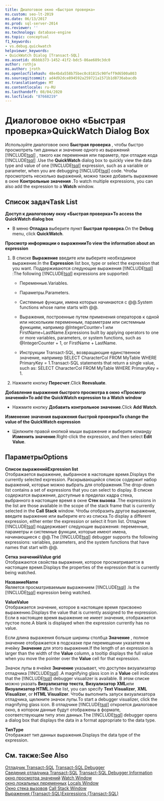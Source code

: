 ```yaml
---
title: Диалоговое окно «Быстрая проверка»
ms.custom: seo-lt-2019
ms.date: 06/13/2017
ms.prod: sql-server-2014
ms.reviewer: ''
ms.technology: database-engine
ms.topic: conceptual
f1_keywords:
- vs.debug.quickwatch
helpviewer_keywords:
- QuickWatch Dialog [Transact-SQL]
ms.assetid: d6bbb373-1452-41f2-bdc5-86ae689c3dc0
author: rothja
ms.author: jroth
ms.openlocfilehash: 48e4bda558b75bec0c81815c90feff9d6500a803
ms.sourcegitcommit: ad4d92dce894592a259721a1571b1d8736abacdb
ms.translationtype: MT
ms.contentlocale: ru-RU
ms.lasthandoff: 08/04/2020
ms.locfileid: "87668219"
---
```

# <a name="quickwatch-dialog-box"></a><span data-ttu-id="6dd45-102">Диалоговое окно «Быстрая проверка»</span><span class="sxs-lookup"><span data-stu-id="6dd45-102">QuickWatch Dialog Box</span></span>
  <span data-ttu-id="6dd45-103">Используйте диалоговое окно **Быстрая проверка** , чтобы быстро просмотреть тип данных и значение одного из выражений [!INCLUDE[tsql](../../includes/tsql-md.md)] , такого как переменная или параметр, при отладке кода [!INCLUDE[tsql](../../includes/tsql-md.md)] .</span><span class="sxs-lookup"><span data-stu-id="6dd45-103">Use the **QuickWatch** dialog box to quickly view the data type and value of one [!INCLUDE[tsql](../../includes/tsql-md.md)] expression, such as a variable or parameter, when you are debugging [!INCLUDE[tsql](../../includes/tsql-md.md)] code.</span></span> <span data-ttu-id="6dd45-104">Чтобы просмотреть несколько выражений, можно также добавить выражение в окне **Контрольные значения** .</span><span class="sxs-lookup"><span data-stu-id="6dd45-104">To watch multiple expressions, you can also add the expression to a **Watch** window.</span></span>  
  
## <a name="task-list"></a><span data-ttu-id="6dd45-105">Список задач</span><span class="sxs-lookup"><span data-stu-id="6dd45-105">Task List</span></span>  
 <span data-ttu-id="6dd45-106">**Доступ к диалоговому окну «Быстрая проверка»**</span><span class="sxs-lookup"><span data-stu-id="6dd45-106">**To access the QuickWatch dialog box**</span></span>  
  
-   <span data-ttu-id="6dd45-107">В меню **Отладка** выберите пункт **Быстрая проверка**.</span><span class="sxs-lookup"><span data-stu-id="6dd45-107">On the **Debug** menu, click **QuickWatch**.</span></span>  
  
 <span data-ttu-id="6dd45-108">**Просмотр информации о выражении**</span><span class="sxs-lookup"><span data-stu-id="6dd45-108">**To view the information about an expression**</span></span>  
  
1.  <span data-ttu-id="6dd45-109">В списке **Выражение** введите или выберите необходимое выражение.</span><span class="sxs-lookup"><span data-stu-id="6dd45-109">In the **Expression** list box, type or select the expression that you want.</span></span> <span data-ttu-id="6dd45-110">Поддерживаются следующие выражения [!INCLUDE[tsql](../../includes/tsql-md.md)] :</span><span class="sxs-lookup"><span data-stu-id="6dd45-110">The following [!INCLUDE[tsql](../../includes/tsql-md.md)] expressions are supported:</span></span>  
  
    -   <span data-ttu-id="6dd45-111">Переменные.</span><span class="sxs-lookup"><span data-stu-id="6dd45-111">Variables.</span></span>  
  
    -   <span data-ttu-id="6dd45-112">Параметры.</span><span class="sxs-lookup"><span data-stu-id="6dd45-112">Parameters.</span></span>  
  
    -   <span data-ttu-id="6dd45-113">Системные функции, имена которых начинаются с @@.</span><span class="sxs-lookup"><span data-stu-id="6dd45-113">System functions whose name starts with @@.</span></span>  
  
    -   <span data-ttu-id="6dd45-114">Выражения, построенные путем применения операторов к одной или нескольким переменным, параметрам или системным функциям, например @IntegerCounter+1 или FirstName+LastName.</span><span class="sxs-lookup"><span data-stu-id="6dd45-114">Expressions built by applying operators to one or more variables, parameters, or system functions, such as @IntegerCounter + 1, or FirstName + LastName.</span></span>  
  
    -   <span data-ttu-id="6dd45-115">Инструкции Transact-SQL, возвращающие единственное значение, например SELECT CharacterCol FROM MyTable WHERE PrimaryKey = 1.</span><span class="sxs-lookup"><span data-stu-id="6dd45-115">Transact-SQL statements that return a single value, such as: SELECT CharacterCol FROM MyTable WHERE PrimaryKey = 1.</span></span>  
  
2.  <span data-ttu-id="6dd45-116">Нажмите кнопку **Пересчет**.</span><span class="sxs-lookup"><span data-stu-id="6dd45-116">Click **Reevaluate**.</span></span>  
  
 <span data-ttu-id="6dd45-117">**Добавление выражения быстрого просмотра в окно «Просмотр значений»**</span><span class="sxs-lookup"><span data-stu-id="6dd45-117">**To add the QuickWatch expression to a Watch window**</span></span>  
  
-   <span data-ttu-id="6dd45-118">Нажмите кнопку **Добавить контрольное значение**.</span><span class="sxs-lookup"><span data-stu-id="6dd45-118">Click **Add Watch**.</span></span>  
  
 <span data-ttu-id="6dd45-119">**Изменение значения выражения быстрой проверки**</span><span class="sxs-lookup"><span data-stu-id="6dd45-119">**To change the value of the QuickWatch expression**</span></span>  
  
-   <span data-ttu-id="6dd45-120">Щелкните правой кнопкой мыши выражение и выберите команду **Изменить значение**.</span><span class="sxs-lookup"><span data-stu-id="6dd45-120">Right-click the expression, and then select **Edit Value**.</span></span>  
  
## <a name="options"></a><span data-ttu-id="6dd45-121">Параметры</span><span class="sxs-lookup"><span data-stu-id="6dd45-121">Options</span></span>  
 <span data-ttu-id="6dd45-122">**Список выражений**</span><span class="sxs-lookup"><span data-stu-id="6dd45-122">**Expression list**</span></span>  
 <span data-ttu-id="6dd45-123">Отображается выражение, выбранное в настоящее время.</span><span class="sxs-lookup"><span data-stu-id="6dd45-123">Displays the currently selected expression.</span></span> <span data-ttu-id="6dd45-124">Раскрывающийся список содержит набор выражений, которые можно выбрать для отображения.</span><span class="sxs-lookup"><span data-stu-id="6dd45-124">The drop-down list contains a set of expressions that you can select to display.</span></span> <span data-ttu-id="6dd45-125">В списке содержатся выражения, доступные в пределах кадра стека, выбранного в настоящее время в окне **Стек вызова** .</span><span class="sxs-lookup"><span data-stu-id="6dd45-125">The expressions in the list are those available in the scope of the stack frame that is currently selected in the **Call Stack** window.</span></span> <span data-ttu-id="6dd45-126">Чтобы отобразить другое выражение, введите выражение или выберите его из списка.</span><span class="sxs-lookup"><span data-stu-id="6dd45-126">To display a different expression, either enter the expression or select it from list.</span></span> <span data-ttu-id="6dd45-127">Отладчик [!INCLUDE[tsql](../../includes/tsql-md.md)] поддерживает следующие выражения: переменные, параметры и системные функции, которые имеют имена, начинающиеся с @@.</span><span class="sxs-lookup"><span data-stu-id="6dd45-127">The [!INCLUDE[tsql](../../includes/tsql-md.md)] debugger supports the following expressions: variables, parameters, and the system functions that have names that start with @@.</span></span>  
  
 <span data-ttu-id="6dd45-128">**Сетка значений**</span><span class="sxs-lookup"><span data-stu-id="6dd45-128">**Value grid**</span></span>  
 <span data-ttu-id="6dd45-129">Отображаются свойства выражения, которое просматривается в настоящее время.</span><span class="sxs-lookup"><span data-stu-id="6dd45-129">Displays the properties of the expression that is currently being watched.</span></span>  
  
 <span data-ttu-id="6dd45-130">**Название**</span><span class="sxs-lookup"><span data-stu-id="6dd45-130">**Name**</span></span>  
 <span data-ttu-id="6dd45-131">Является просматриваемым выражением [!INCLUDE[tsql](../../includes/tsql-md.md)] .</span><span class="sxs-lookup"><span data-stu-id="6dd45-131">Is the [!INCLUDE[tsql](../../includes/tsql-md.md)] expression being watched.</span></span>  
  
 <span data-ttu-id="6dd45-132">**Value**</span><span class="sxs-lookup"><span data-stu-id="6dd45-132">**Value**</span></span>  
 <span data-ttu-id="6dd45-133">Отображается значение, которое в настоящее время присвоено выражению.</span><span class="sxs-lookup"><span data-stu-id="6dd45-133">Displays the value that is currently assigned to the expression.</span></span> <span data-ttu-id="6dd45-134">Если в настоящее время выражение не имеет значения, отображается пустое поле.</span><span class="sxs-lookup"><span data-stu-id="6dd45-134">A blank is displayed when the expression currently has no value.</span></span>  
  
 <span data-ttu-id="6dd45-135">Если длина выражения больше ширины столбца **Значение** , полное значение отображается в подсказке при перемещении указателя на ячейку **Значение** для этого выражения.</span><span class="sxs-lookup"><span data-stu-id="6dd45-135">If the length of an expression is larger than the width of the **Value** column, a tooltip displays the full value when you move the pointer over the **Value** cell for that expression.</span></span>  
  
 <span data-ttu-id="6dd45-136">Значок лупы в ячейке **Значение** указывает, что доступен визуализатор отладчика [!INCLUDE[tsql](../../includes/tsql-md.md)] .</span><span class="sxs-lookup"><span data-stu-id="6dd45-136">A magnifying glass icon in a **Value** cell indicates that the [!INCLUDE[tsql](../../includes/tsql-md.md)] debugger visualizer is available.</span></span> <span data-ttu-id="6dd45-137">В этом списке можно указать **Визуализатор текста**, **Визуализатор XML**или **Визуализатор HTML**.</span><span class="sxs-lookup"><span data-stu-id="6dd45-137">In the list, you can specify **Text Visualizer**, **XML Visualizer**, or **HTML Visualizer**.</span></span> <span data-ttu-id="6dd45-138">Чтобы выполнить запуск визуализатора отладчика, щелкните значок лупы.</span><span class="sxs-lookup"><span data-stu-id="6dd45-138">To start a debugger visualizer, click the magnifying glass icon.</span></span> <span data-ttu-id="6dd45-139">В отладчике [!INCLUDE[tsql](../../includes/tsql-md.md)] откроется диалоговое окно, в котором данные будут отображены в формате, соответствующем типу этих данных.</span><span class="sxs-lookup"><span data-stu-id="6dd45-139">The [!INCLUDE[tsql](../../includes/tsql-md.md)] debugger opens a dialog box that displays the data in a format appropriate to the data type.</span></span>  
  
 <span data-ttu-id="6dd45-140">**Тип**</span><span class="sxs-lookup"><span data-stu-id="6dd45-140">**Type**</span></span>  
 <span data-ttu-id="6dd45-141">Отображает тип данных выражения.</span><span class="sxs-lookup"><span data-stu-id="6dd45-141">Displays the data type of the expression.</span></span>  
  
## <a name="see-also"></a><span data-ttu-id="6dd45-142">См. также:</span><span class="sxs-lookup"><span data-stu-id="6dd45-142">See Also</span></span>  
 <span data-ttu-id="6dd45-143">[Отладчик Transact-SQL](transact-sql-debugger.md) </span><span class="sxs-lookup"><span data-stu-id="6dd45-143">[Transact-SQL Debugger](transact-sql-debugger.md) </span></span>  
 <span data-ttu-id="6dd45-144">[Сведения отладчика Transact-SQL](transact-sql-debugger-information.md) </span><span class="sxs-lookup"><span data-stu-id="6dd45-144">[Transact-SQL Debugger Information](transact-sql-debugger-information.md) </span></span>  
 <span data-ttu-id="6dd45-145">[окно просмотра значений](transact-sql-debugger-watch-window.md) </span><span class="sxs-lookup"><span data-stu-id="6dd45-145">[Watch Window](transact-sql-debugger-watch-window.md) </span></span>  
 <span data-ttu-id="6dd45-146">[окно локальных переменных](transact-sql-debugger-locals-window.md) </span><span class="sxs-lookup"><span data-stu-id="6dd45-146">[Locals Window](transact-sql-debugger-locals-window.md) </span></span>  
 <span data-ttu-id="6dd45-147">[Окно стека вызовов](transact-sql-debugger-call-stack-window.md) </span><span class="sxs-lookup"><span data-stu-id="6dd45-147">[Call Stack Window](transact-sql-debugger-call-stack-window.md) </span></span>  
 [<span data-ttu-id="6dd45-148">Выражения (Transact-SQL)</span><span class="sxs-lookup"><span data-stu-id="6dd45-148">Expressions &#40;Transact-SQL&#41;</span></span>](/sql/t-sql/language-elements/expressions-transact-sql)  
  
  
